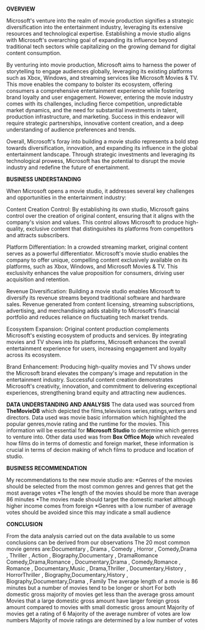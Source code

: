 **OVERVIEW**

Microsoft's venture into the realm of movie production signifies a strategic diversification into the entertainment industry, leveraging its extensive resources and technological expertise. Establishing a movie studio aligns with Microsoft's overarching goal of expanding its influence beyond traditional tech sectors while capitalizing on the growing demand for digital content consumption.

By venturing into movie production, Microsoft aims to harness the power of storytelling to engage audiences globally, leveraging its existing platforms such as Xbox, Windows, and streaming services like Microsoft Movies & TV. This move enables the company to bolster its ecosystem, offering consumers a comprehensive entertainment experience while fostering brand loyalty and user engagement.
However, entering the movie industry comes with its challenges, including fierce competition, unpredictable market dynamics, and the need for substantial investments in talent, production infrastructure, and marketing. Success in this endeavor will require strategic partnerships, innovative content creation, and a deep understanding of audience preferences and trends.

Overall, Microsoft's foray into building a movie studio represents a bold step towards diversification, innovation, and expanding its influence in the global entertainment landscape. Through strategic investments and leveraging its technological prowess, Microsoft has the potential to disrupt the movie industry and redefine the future of enertainment.


**BUSINESS UNDERSTANDING**

When Microsoft opens a movie studio, it addresses several key challenges and opportunities in the entertainment industry:

Content Creation Control: By establishing its own studio, Microsoft gains control over the creation of original content, ensuring that it aligns with the company's vision and values. This control allows Microsoft to produce high-quality, exclusive content that distinguishes its platforms from competitors and attracts subscribers.

Platform Differentiation: In a crowded streaming market, original content serves as a powerful differentiator. Microsoft's movie studio enables the company to offer unique, compelling content exclusively available on its platforms, such as Xbox, Windows, and Microsoft Movies & TV. This exclusivity enhances the value proposition for consumers, driving user acquisition and retention.

Revenue Diversification: Building a movie studio enables Microsoft to diversify its revenue streams beyond traditional software and hardware sales. Revenue generated from content licensing, streaming subscriptions, advertising, and merchandising adds stability to Microsoft's financial portfolio and reduces reliance on fluctuating tech market trends.

Ecosystem Expansion: Original content production complements Microsoft's existing ecosystem of products and services. By integrating movies and TV shows into its platforms, Microsoft enhances the overall entertainment experience for users, increasing engagement and loyalty across its ecosystem.

Brand Enhancement: Producing high-quality movies and TV shows under the Microsoft brand elevates the company's image and reputation in the entertainment industry. Successful content creation demonstrates Microsoft's creativity, innovation, and commitment to delivering exceptional experiences, strengthening brand equity and attracting new audiences.


**DATA UNDERSTANDING AND ANALYSIS**
The data used was sourced from **TheMovieDB** which depicted the films,televisions series,ratings,writers and directors. Data used was movie basic information which highlighted the popular genres,movie rating and the runtime for the movies. This information will be essential for **Microsoft Studio** to determine which genres to venture into.
Other data used was from **Box Office Mojo** which revealed how films do in terms of domestic and foreign market, these information is crucial in terms of decion making of whch films to produce and location of studio.





**BUSINESS RECOMMENDATION**

My recommendations to the new movie studio are:
*Genres of the movies should be selected from the most common genres and genres that get the most average votes
*The length of the movies should be more than average 86 minutes
*The movies made should target the domestic market although higher income comes from foreign
*Genres with a low number of average votes should be avoided since this may indicate a small audience





**CONCLUSION**

From the data analysis carried out on the data available to us some conclusions can be derived from our observations
The 20 most common movie genres are:Documentary , Drama , Comedy , Horror , Comedy,Drama , Thriller , Action , Biography,Documentary , DramaRomance Comedy,Drama,Romance , Documentary,Drama , Comedy,Romance , Romance , Documentary,Music , Drama,Thriller , Documentary,History , HorrorThriller , Biography,Documentary,History , Biography,Documentary,Drama , Family
The average length of a movie is 86 minutes but a number of movies tend to be longer or short
For both domestic gross majority of movies get less than the average gross amount
Movies that a large domestic gross amount have larger foreign gross amount compared to movies with small domestic gross amount
Majority of movies get a rating of 6
Majority of the average numbrer of votes are low numbers
Majority of movie ratings are determined by a low number of votes



